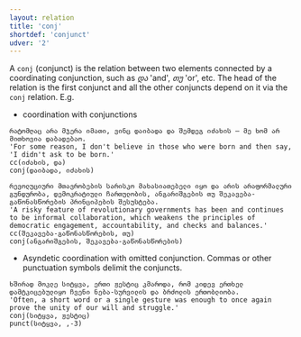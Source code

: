 ```yaml
---
layout: relation
title: 'conj'
shortdef: 'conjunct'
udver: '2'
---
```


A `conj` (conjunct) is the relation between two elements connected by a coordinating conjunction, such as *და* 'and', *თუ* 'or', etc. The head of the relation is the first conjunct and all the other conjuncts depend on it via the <code>conj</code> relation. E.g.

* coordination with conjunctions

~~~ sdparse
რატომღაც არა მჯერა იმათი, ვინც დაიბადა და შემდეგ იძახის – მე ხომ არ მითხოვია დაბადებაო.
'For some reason, I don't believe in those who were born and then say, 'I didn't ask to be born.'
cc(იძახის, და)
conj(დაიბადა, იძახის)
~~~
~~~ sdparse
რევოლუციური მთავრობების სარისკო მახასიათებელი იყო და არის არაფორმალური გუნდურობა, დემოკრატიული ჩართულობის, ანგარიშგების თუ შეკავება-გაწონასწორების პრინციპების შესუსტება.
'A risky feature of revolutionary governments has been and continues to be informal collaboration, which weakens the principles of democratic engagement, accountability, and checks and balances.'
cc(შეკავება-გაწონასწორების, თუ)
conj(ანგარიშგების, შეკავება-გაწონასწორების)
~~~

* Asyndetic coordination with omitted conjunction. Commas or other punctuation symbols delimit the conjuncts. 

~~~ sdparse
ხშირად მოკლე სიტყვა, ერთი ჟესტიც კმაროდა, რომ კიდევ ერთხელ დამტკიცებულიყო ჩვენი ნება-სურვილის და ბრძოლის ერთობლიობა.
'Often, a short word or a single gesture was enough to once again prove the unity of our will and struggle.'
conj(სიტყვა, ჟესტიც)
punct(სიტყვა, ,-3)
~~~
<!-- Interlanguage links updated Po 11. listopadu 2024, 20:10:40 CET -->
